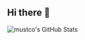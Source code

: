 ## Hi there 👋

<img src="https://github-readme-stats.vercel.app/api?username=mustco&theme=dracula&show_icons=true&hide_border=true&count_private=true" alt="mustco's GitHub Stats" />
